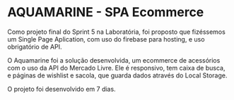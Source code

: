 # AQUAMARINE - SPA Ecommerce 

Como projeto final do Sprint 5 na Laboratória, foi proposto que fizéssemos um Single Page Aplication, com uso do firebase para hosting, e uso obrigatório de API. 

O Aquamarine foi a solução desenvolvida, um ecommerce de acessórios com o uso da API do Mercado Livre. Ele é responsivo, tem caixa de busca, e páginas de wishlist e sacola, que guarda dados através do Local Storage.

O projeto foi desenvolvido em 7 dias. 
